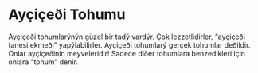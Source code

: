 # Ayçiçeði Tohumu

Ayçiçeði tohumlarýnýn güzel bir tadý vardýr. Çok lezzetlidirler, “ayçiçeði
tanesi ekmeði” yapýlabilirler. Ayçiçeði tohumlarý gerçek tohumlar deðildir.
Onlar ayçiçeðinin meyveleridir! Sadece diðer tohumlara benzedikleri için onlara
“tohum” denir.
